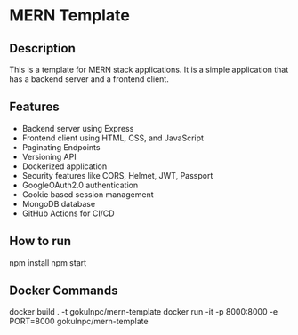 # MERN Template

## Description
This is a template for MERN stack applications. It is a simple application that has a backend server and a frontend client. 

## Features
- Backend server using Express
- Frontend client using HTML, CSS, and JavaScript
- Paginating Endpoints
- Versioning API
- Dockerized application
- Security features like CORS, Helmet, JWT, Passport
- GoogleOAuth2.0 authentication
- Cookie based session management
- MongoDB database
- GitHub Actions for CI/CD

## How to run
npm install
npm start 

## Docker Commands
docker build . -t gokulnpc/mern-template
docker run -it -p 8000:8000 -e PORT=8000 gokulnpc/mern-template